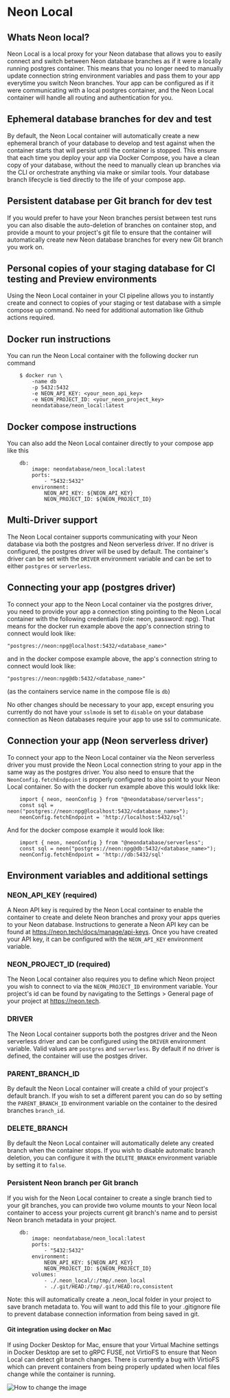 # Neon Local

## Whats Neon local?
Neon Local is a local proxy for your Neon database that allows you to easily connect and switch between Neon database branches as if it were a locally running postgres container. This means that you no longer need to manually update connection string environment variables and pass them to your app everytime you switch Neon branches. Your app can be configured as if it were communicating with a local postgres container, and the Neon Local container will handle all routing and authentication for you.  

## Ephemeral database branches for dev and test
By default, the Neon Local container will automatically create a new ephemeral branch of your database to develop and test against when the container starts that will persist until the container is stopped. This ensure that each time you deploy your app via Docker Compose, you have a clean copy of your database, without the need to manually clean up branches via the CLI or orchestrate anything via make or similar tools. Your database branch lifecycle is tied directly to the life of your compose app.

## Persistent database per Git branch for dev test
If you would prefer to have your Neon branches persist between test runs you can also disable the auto-deletion of branches on container stop, and provide a mount to your project's git file to ensure that the container will automatically create new Neon database branches for every new Git branch you work on. 

## Personal copies of your staging database for CI testing and Preview environments
Using the Neon Local container in your CI pipeline allows you to instantly create and connect to copies of your staging or test database with a simple compose up command. No need for additional automation like Github actions required. 

## Docker run instructions
You can run the Neon Local container with the following docker run command

``` 
    $ docker run \
        -name db
        -p 5432:5432
        -e NEON_API_KEY: <your_neon_api_key>
        -e NEON_PROJECT_ID: <your_neon_project_key>
        neondatabase/neon_local:latest
```

## Docker compose instructions
You can also add the Neon Local container directly to your compose app like this

``` 
    db:
        image: neondatabase/neon_local:latest
        ports:
            - "5432:5432"
        environment:
            NEON_API_KEY: ${NEON_API_KEY}
            NEON_PROJECT_ID: ${NEON_PROJECT_ID}
```

## Multi-Driver support
The Neon Local container supports communicating with your Neon database via both the postgres and Neon serverless driver. If no driver is configured, the postgres driver will be used by default. The container's driver can be set with the `DRIVER` environment variable and can be set to either `postgres` or `serverless`. 

## Connecting your app (postgres driver)
To connect your app to the Neon Local container via the postgres driver, you need to provide your app a connection sting pointing to the Neon Local container with the following credentials (role: neon, password: npg). That means for the docker run example above the app's connection string to connect would look like:

``` "postgres://neon:npg@localhost:5432/<database_name>" ```

and in the docker compose example above, the app's connection string to connect would look like:

``` "postgres://neon:npg@db:5432/<database_name>" ```

(as the containers service name in the compose file is `db`)

No other changes should be necessary to your app, except ensuring you currently do not have your `sslmode` is set to `disable` on your database connection as Neon databases require your app to use ssl to communicate.
 
## Connection your app (Neon serverless driver)
To connect your app to the Neon Local container via the Neon serverless driver you must provide the Neon Local connection string to your app in the same way as the postgres driver. You also need to ensure that the `NeonConfig.fetchEndpoint` is properly configured to also point to your Neon Local container. So with the docker run example above this would lokk like:

```
    import { neon, neonConfig } from "@neondatabase/serverless";
    const sql = neon("postgres://neon:npg@localhost:5432/<database_name>");
    neonConfig.fetchEndpoint = 'http://localhost:5432/sql'
```

And for the docker compose example it would look like:

```
    import { neon, neonConfig } from "@neondatabase/serverless";
    const sql = neon("postgres://neon:npg@db:5432/<database_name>");
    neonConfig.fetchEndpoint = 'http://db:5432/sql'
```

## Environment variables and additional settings

### NEON_API_KEY (required)
A Neon API key is required by the Neon Local container to enable the container to create and delete Neon branches and proxy your apps queries to your Neon database. Instructions to generate a Neon API key can be found at <https://neon.tech/docs/manage/api-keys>. Once you have created your API key, it can be configured with the `NEON_API_KEY` environment variable.

### NEON_PROJECT_ID (required)
The Neon Local container also requires you to define which Neon project you wish to connect to via the `NEON_PROJECT_ID` environment variable. Your project's id can be found by navigating to the Settings > General page of your project at <https://neon.tech>.

### DRIVER
The Neon Local container supports both the postgres driver and the Neon serverless driver and can be configured using the `DRIVER` environment variable. Valid values are `postgres` and `serverless`. By default if no driver is defined, the container will use the postges driver.

### PARENT_BRANCH_ID
By default the Neon Local container will create a child of your project's default branch. If you wish to set a different parent you can do so by setting the `PARENT_BRANCH_ID` environment variable on the container to the desired branches `branch_id`.

### DELETE_BRANCH
By default the Neon Local container will automatically delete any created branch when the container stops. If you wish to disable automatic branch deletion, you can configure it with the `DELETE_BRANCH` environment variable by setting it to `false`. 

### Persistent Neon branch per Git branch 
If you wish for the Neon Local container to create a single branch tied to your git branches, you can provide two volume mounts to your Neon local container to access your projects current git branch's name and to persist Neon branch metadata in your project. 

``` 
    db:
        image: neondatabase/neon_local:latest
        ports:
            - "5432:5432"
        environment:
            NEON_API_KEY: ${NEON_API_KEY}
            NEON_PROJECT_ID: ${NEON_PROJECT_ID}
        volumes:
            - ./.neon_local/:/tmp/.neon_local
            - ./.git/HEAD:/tmp/.git/HEAD:ro,consistent
```
Note: this will automatically create a .neon_local folder in your project to save branch metadata to. You will want to add this file to your .gitignore file to prevent database connection information from being saved in git. 

#### Git integration using docker on Mac
If using Docker Desktop for Mac, ensure that your Virtual Machine settings in Docker Desktop are set to gRPC FUSE, not VirtioFS to ensure that Neon Local can detect git branch changes. There is currently a bug with VirtioFS which can prevent containers from being properly updated when local files change while the container is running.  

![How to change the image](img/disc.png)